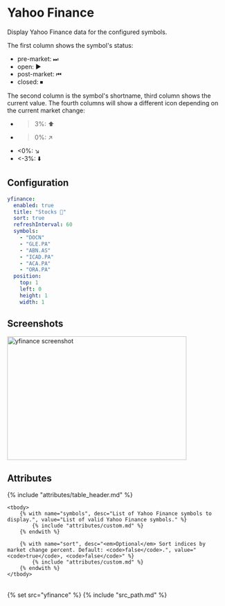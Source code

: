 # Yahoo Finance

Display Yahoo Finance data for the configured symbols.

The first column shows the symbol's status:

* pre-market: ⏭
* open: ▶
* post-market: ⏮
* closed: ⏹

The second column is the symbol's shortname, third column shows the current value.
The fourth columns will show a different icon depending on the current market change:

* >3%: ⬆️
* >0%: ↗️
* <0%: ↘️
* <-3%: ⬇️

## Configuration

```yaml
yfinance:
  enabled: true
  title: "Stocks 🚀"
  sort: true
  refreshInterval: 60
  symbols:
    - "DOCN"
    - "GLE.PA"
    - "ABN.AS"
    - "ICAD.PA"
    - "ACA.PA"
    - "ORA.PA"
  position:
    top: 1
    left: 0
    height: 1
    width: 1
```

## Screenshots

<img class="screenshot" src="/imgs/modules/yfinance.png" width="414" height="285" alt="yfinance screenshot" />

## Attributes

<table>
    {% include "attributes/table_header.md" %}

    <tbody>
        {% with name="symbols", desc="List of Yahoo Finance symbols to display.", value="List of valid Yahoo Finance symbols." %}
            {% include "attributes/custom.md" %}
        {% endwith %}

        {% with name="sort", desc="<em>Optional</em> Sort indices by market change percent. Default: <code>false</code>.", value="<code>true</code>, <code>false</code>" %}
            {% include "attributes/custom.md" %}
        {% endwith %}
    </tbody>
</table>

{% set src="yfinance" %}
{% include "src_path.md" %}